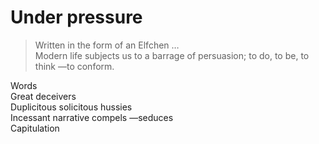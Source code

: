 # Under pressure  
> Written in the form of an Elfchen …  
> Modern life subjects us to a barrage of persuasion; to do, to be, to think —to conform.  

Words  
Great deceivers  
Duplicitous solicitous hussies  
Incessant narrative compels —seduces  
Capitulation  
  
